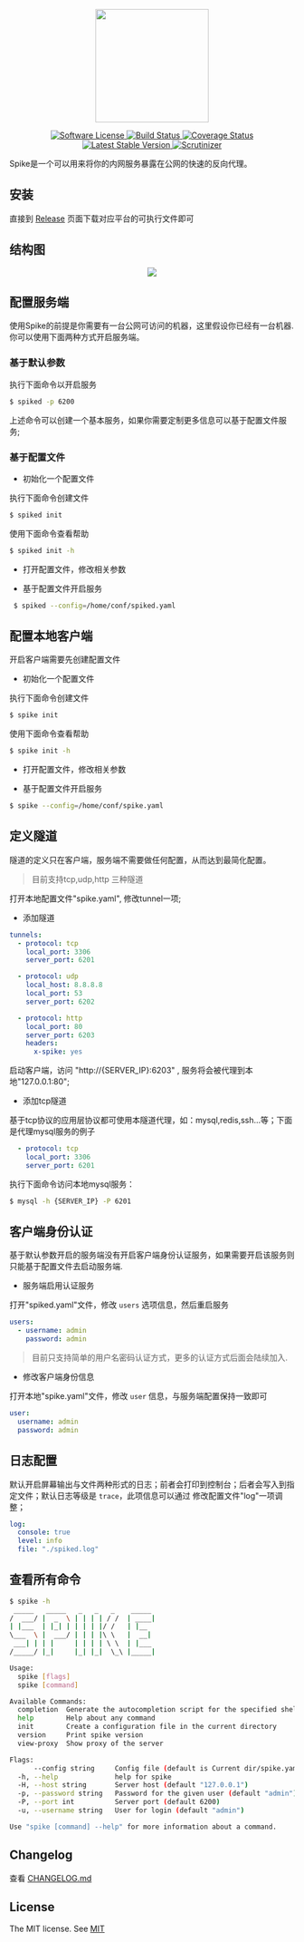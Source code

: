 <p align="center">
    <img src="https://raw.githubusercontent.com/slince/spike/master/resources/logo.png" width="200"/>
</p>

<p align="center">
    <a href="LICENSE" target="_blank">
        <img alt="Software License" src="https://img.shields.io/badge/license-MIT-brightgreen.svg?style=flat-square">
    </a>
    <a href="https://travis-ci.org/slince/spike">
        <img src="https://img.shields.io/travis/slince/spike/master.svg?style=flat-square" alt="Build Status">
    </a>
    <a href="https://codecov.io/github/slince/spike">
        <img src="https://img.shields.io/codecov/c/github/slince/spike.svg?style=flat-square" alt="Coverage Status">
    </a>
    <a href="https://packagist.org/packages/slince/spike">
        <img src="https://img.shields.io/packagist/v/slince/spike.svg?style=flat-square&amp;label=stable" alt="Latest Stable Version">
    </a>
    <a href="https://scrutinizer-ci.com/g/slince/spike/?branch=master">
        <img src="https://img.shields.io/scrutinizer/g/slince/spike.svg?style=flat-square" alt="Scrutinizer">
    </a>
</p>

Spike是一个可以用来将你的内网服务暴露在公网的快速的反向代理。

## 安装

直接到 [Release](https://github.com/slince/spike-go/releases) 页面下载对应平台的可执行文件即可 

## 结构图

<p align="center">
    <img src="https://raw.githubusercontent.com/slince/spike-go/master/etc/diagram.png"/>
</p>

## 配置服务端

使用Spike的前提是你需要有一台公网可访问的机器，这里假设你已经有一台机器.你可以使用下面两种方式开启服务端。

### 基于默认参数

执行下面命令以开启服务

```bash
$ spiked -p 6200
```
上述命令可以创建一个基本服务，如果你需要定制更多信息可以基于配置文件服务; 


### 基于配置文件

- 初始化一个配置文件 

执行下面命令创建文件

```bash
$ spiked init
```
使用下面命令查看帮助

```bash
$ spiked init -h
```

- 打开配置文件，修改相关参数

- 基于配置文件开启服务
 
```bash
 $ spiked --config=/home/conf/spiked.yaml
```

## 配置本地客户端

开启客户端需要先创建配置文件

- 初始化一个配置文件 

执行下面命令创建文件

```bash
$ spike init
```

使用下面命令查看帮助

```bash
$ spike init -h
```

- 打开配置文件，修改相关参数

- 基于配置文件开启服务
 
```bash
$ spike --config=/home/conf/spike.yaml
```


## 定义隧道

隧道的定义只在客户端，服务端不需要做任何配置，从而达到最简化配置。

> 目前支持tcp,udp,http 三种隧道

打开本地配置文件"spike.yaml", 修改tunnel一项;

- 添加隧道

```yaml
tunnels:
  - protocol: tcp
    local_port: 3306
    server_port: 6201

  - protocol: udp
    local_host: 8.8.8.8
    local_port: 53
    server_port: 6202

  - protocol: http
    local_port: 80
    server_port: 6203
    headers:
      x-spike: yes
```
启动客户端，访问 "http://{SERVER_IP}:6203" , 服务将会被代理到本地"127.0.0.1:80"; 

- 添加tcp隧道

基于tcp协议的应用层协议都可使用本隧道代理，如：mysql,redis,ssh...等；下面是代理mysql服务的例子

```yaml
  - protocol: tcp
    local_port: 3306
    server_port: 6201
```
执行下面命令访问本地mysql服务：

```bash
$ mysql -h {SERVER_IP} -P 6201
```

## 客户端身份认证

基于默认参数开启的服务端没有开启客户端身份认证服务，如果需要开启该服务则只能基于配置文件去启动服务端. 

- 服务端启用认证服务

打开"spiked.yaml"文件，修改 `users` 选项信息，然后重启服务

```yaml
users:
  - username: admin
    password: admin
```
> 目前只支持简单的用户名密码认证方式，更多的认证方式后面会陆续加入.

- 修改客户端身份信息

打开本地"spike.yaml"文件，修改 `user` 信息，与服务端配置保持一致即可

```yaml
user:
  username: admin
  password: admin
```
## 日志配置

默认开启屏幕输出与文件两种形式的日志；前者会打印到控制台；后者会写入到指定文件；默认日志等级是 `trace`，此项信息可以通过
修改配置文件"log"一项调整；

```yaml
log:
  console: true
  level: info
  file: "./spiked.log"
```
## 查看所有命令

```bash
$ spike -h
 _____   _____   _   _   _    _____
/  ___/ |  _  \ | | | | / /  | ____|
| |___  | |_| | | | | |/ /   | |__
\___  \ |  ___/ | | | |\ \   |  __|
 ___| | | |     | | | | \ \  | |___
/_____/ |_|     |_| |_|  \_\ |_____|

Usage:
  spike [flags]
  spike [command]

Available Commands:
  completion  Generate the autocompletion script for the specified shell
  help        Help about any command
  init        Create a configuration file in the current directory
  version     Print spike version
  view-proxy  Show proxy of the server

Flags:
      --config string     Config file (default is Current dir/spike.yaml) (default "**/spike.yaml")
  -h, --help              help for spike
  -H, --host string       Server host (default "127.0.0.1")
  -p, --password string   Password for the given user (default "admin")
  -P, --port int          Server port (default 6200)
  -u, --username string   User for login (default "admin")

Use "spike [command] --help" for more information about a command.
```

## Changelog

查看 [CHANGELOG.md](./CHANGELOG.md)

## License
 
The MIT license. See [MIT](https://opensource.org/licenses/MIT)